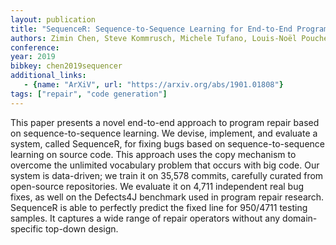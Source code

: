 ```yaml
---
layout: publication
title: "SequenceR: Sequence-to-Sequence Learning for End-to-End Program Repair"
authors: Zimin Chen, Steve Kommrusch, Michele Tufano, Louis-Noël Pouchet, Denys Poshyvanyk, Martin Monperrus
conference: 
year: 2019
bibkey: chen2019sequencer
additional_links:
   - {name: "ArXiV", url: "https://arxiv.org/abs/1901.01808"}
tags: ["repair", "code generation"]
---
```

This paper presents a novel end-to-end approach to program repair based on sequence-to-sequence learning. We devise, implement, and evaluate a system, called SequenceR, for fixing bugs based on sequence-to-sequence learning on source code. This approach uses the copy mechanism to overcome the unlimited vocabulary problem that occurs with big code. Our system is data-driven; we train it on 35,578 commits, carefully curated from open-source repositories. We evaluate it on 4,711 independent real bug fixes, as well on the Defects4J benchmark used in program repair research. SequenceR is able to perfectly predict the fixed line for 950/4711 testing samples. It captures a wide range of repair operators without any domain-specific top-down design.
